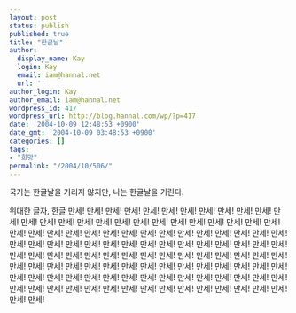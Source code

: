 ```yaml
---
layout: post
status: publish
published: true
title: "한글날"
author:
  display_name: Kay
  login: Kay
  email: iam@hannal.net
  url: ''
author_login: Kay
author_email: iam@hannal.net
wordpress_id: 417
wordpress_url: http://blog.hannal.com/wp/?p=417
date: '2004-10-09 12:48:53 +0900'
date_gmt: '2004-10-09 03:48:53 +0900'
categories: []
tags:
- "희망"
permalink: "/2004/10/506/"
---
```

<p>국가는 한글날을 기리지 않지만, 나는 한글날을 기린다.</p>
<p>위대한 글자, 한글 만세! 만세! 만세! 만세! 만세! 만세! 만세! 만세! 만세! 만세! 만세! 만세! 만세! 만세! 만세! 만세! 만세! 만세! 만세! 만세! 만세! 만세! 만세! 만세! 만세! 만세! 만세! 만세! 만세! 만세! 만세! 만세! 만세! 만세! 만세! 만세! 만세! 만세! 만세! 만세! 만세! 만세! 만세! 만세! 만세! 만세! 만세! 만세! 만세! 만세! 만세! 만세! 만세! 만세! 만세! 만세! 만세! 만세! 만세! 만세! 만세! 만세! 만세! 만세! 만세! 만세! 만세! 만세! 만세! 만세! 만세! 만세! 만세! 만세! 만세! 만세! 만세! 만세! 만세! 만세! 만세! 만세! 만세! 만세! 만세! 만세! 만세! 만세! 만세! 만세! 만세! 만세! 만세! 만세! 만세! 만세! 만세! 만세! 만세! 만세! 만세! 만세! 만세! 만세! 만세! 만세! 만세! 만세! 만세! 만세! 만세! 만세! 만세! 만세! 만세! 만세! 만세! 만세!</p>
